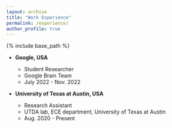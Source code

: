 ```yaml
---
layout: archive
title: "Work Experience"
permalink: /experience/
author_profile: true
---
```


{% include base_path %}

* **Google, USA**
  * Student Researcher
  * Google Brain Team
  * July 2022 - Nov. 2022

* **University of Texas at Austin, USA**
  * Research Assistant 
  * UTDA lab, ECE department, University of Texas at Austin
  * Aug. 2020 - Present

